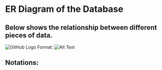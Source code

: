 # ER Diagram of the Database


## Below shows the relationship between different pieces of data.

![GitHub Logo](/images/logo.png)
Format: ![Alt Text](http://myerslab.bu.edu/VisualASE/static/img/ER.png)

## Notations:


